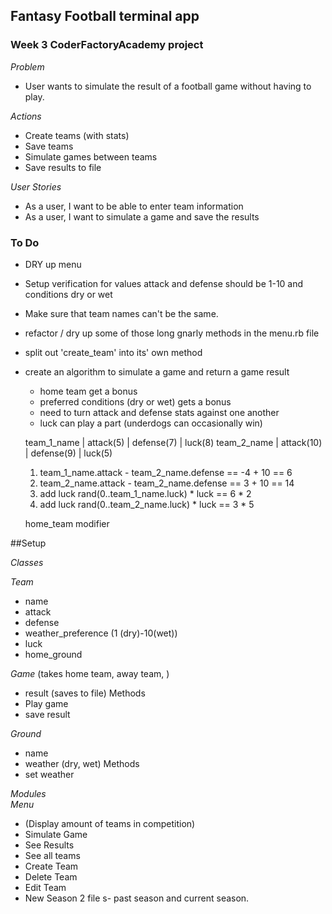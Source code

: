 ## Fantasy Football terminal app

### Week 3 CoderFactoryAcademy project

*Problem*
- User wants to simulate the result of a football game without having to play.

*Actions*

- Create teams (with stats)
- Save teams
- Simulate games between teams
- Save results to file

*User Stories*

- As a user, I want to be able to enter team information
- As a user, I want to simulate a game and save the results

### To Do
- DRY up menu
- Setup verification for values  attack and defense should be 1-10 and conditions dry or wet
- Make sure that team names can't be the same.
- refactor / dry up some of those long gnarly methods in the menu.rb file
- split out 'create_team' into its' own method
- create an algorithm to simulate a game and return a game result
  - home team get a bonus
  - preferred conditions (dry or wet) gets a bonus
  - need to turn attack and defense stats against one another
  - luck can play a part (underdogs can occasionally win)

  team_1_name | attack(5) | defense(7) | luck(8)
  team_2_name | attack(10) | defense(9) | luck(5)

  1. team_1_name.attack - team_2_name.defense == -4 + 10 == 6
  2. team_2_name.attack - team_2_name.defense == 3 + 10 == 14
  3. add luck rand(0..team_1_name.luck) * luck == 6 * 2
  4. add luck rand(0..team_2_name.luck) * luck == 3 * 5

  home_team modifier

##Setup

_Classes_

*Team*
  - name
  - attack
  - defense
  - weather_preference (1 (dry)-10(wet))
  - luck
  - home_ground

*Game*
(takes home team, away team, )
  - result (saves to file)
Methods
  - Play game
  - save result

*Ground*
  - name
  - weather (dry, wet)
Methods
  - set weather

_Modules_  
*Menu*
  - (Display amount of teams in competition)
  - Simulate Game
  - See Results
  - See all teams
  - Create Team
  - Delete Team
  - Edit Team
  - New Season
2 file s- past season and current season.
